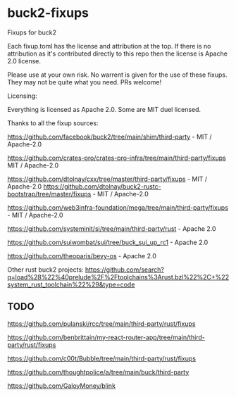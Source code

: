 # buck2-fixups
Fixups for buck2

Each fixup.toml has the license and attribution at the top.
If there is no attribution as it's contributed directly to this repo then the license is Apache 2.0 license.

Please use at your own risk. No warrent is given for the use of these fixups.
They may not be quite what you need. PRs welcome!

Licensing:

Everything is licensed as Apache 2.0. Some are MIT duel licensed.

Thanks to all the fixup sources:

https://github.com/facebook/buck2/tree/main/shim/third-party - MIT / Apache-2.0

https://github.com/crates-pro/crates-pro-infra/tree/main/third-party/fixups
MIT / Apache-2.0

https://github.com/dtolnay/cxx/tree/master/third-party/fixups - MIT / Apache-2.0
https://github.com/dtolnay/buck2-rustc-bootstrap/tree/master/fixups - MIT / Apache-2.0

https://github.com/web3infra-foundation/mega/tree/main/third-party/fixups - MIT / Apache-2.0

https://github.com/systeminit/si/tree/main/third-party/rust - Apache 2.0

https://github.com/suiwombat/sui/tree/buck_sui_up_rc1 - Apache 2.0

https://github.com/theoparis/bevy-os - Apache 2.0


Other rust buck2 projects:
https://github.com/search?q=load%28%22%40prelude%2F%2Ftoolchains%3Arust.bzl%22%2C+%22system_rust_toolchain%22%29&type=code


## TODO

https://github.com/pulanski/rcc/tree/main/third-party/rust/fixups

https://github.com/benbrittain/my-react-router-app/tree/main/third-party/rust/fixups

https://github.com/c00t/Bubble/tree/main/third-party/rust/fixups

https://github.com/thoughtpolice/a/tree/main/buck/third-party

https://github.com/GaloyMoney/blink
